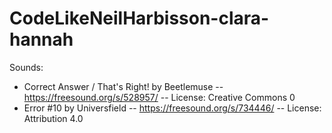# CodeLikeNeilHarbisson-clara-hannah

Sounds: 
+ Correct Answer / That's Right! by Beetlemuse -- https://freesound.org/s/528957/ -- License: Creative Commons 0
+ Error #10 by Universfield -- https://freesound.org/s/734446/ -- License: Attribution 4.0
